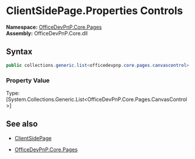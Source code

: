 # ClientSidePage.Properties Controls
**Namespace:** [OfficeDevPnP.Core.Pages](OfficeDevPnP.Core.Pages.md)  
**Assembly:** OfficeDevPnP.Core.dll  
## Syntax
```C#
public collections.generic.list<officedevpnp.core.pages.canvascontrol> Controls { get; }
```

### Property Value
Type: [System.Collections.Generic.List<OfficeDevPnP.Core.Pages.CanvasControl>] 

## See also
- [ClientSidePage](ClientSidePage.md) 

- [OfficeDevPnP.Core.Pages](OfficeDevPnP.Core.Pages.md)
